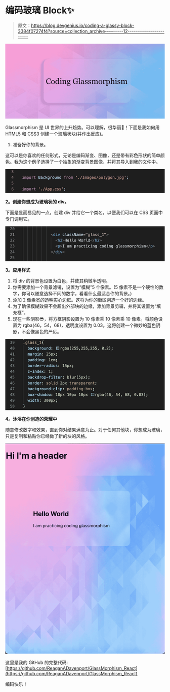 # 编码玻璃 Block✨

> 原文：<https://blog.devgenius.io/coding-a-glassy-block-3384f07274f4?source=collection_archive---------12----------------------->

![](img/38e898026ff7e101684a95d01862ae54.png)

Glassmorphism 是 UI 世界的上升趋势。可以理解，很华丽🤩！下面是我如何用 HTML5 和 CSS3 创建一个玻璃状块(并作出反应)。

1.  准备好你的背景。

这可以是你喜欢的任何形式，无论是编码渐变、图像，还是带有彩色形状的简单颜色。我为这个例子选择了一个抽象的渐变背景图像，并将其导入到我的文件中。

![](img/d14c2080842dae2abc633a00cbded897.png)

**2。创建你想成为玻璃状的 div。**

下面是显而易见的一点，创建 div 并给它一个类名，以便我们可以在 CSS 页面中专门调用它。

![](img/21109ea351a881fa691698fc0fcfbbf8.png)

**3。应用样式**

1.  将 div 的背景色设置为白色，并使其稍微半透明。
2.  你需要添加一个背景滤镜，设置为“模糊”5 个像素。(5 像素不是一个硬性的数字，你可以随意选择不同的数字，看看什么最适合你的背景。)
3.  添加 2 像素宽的透明实心边框。这将为你的街区创造一个好的边缘。
4.  为了确保模糊效果不会超出外部块的边缘，添加背景剪辑，并将其设置为“填充框”。
5.  现在一些阴影😎，将方框阴影设置为 10 像素乘 10 像素乘 10 像素。将颜色设置为 rgba(46，54，68)，透明度设置为 0.03。这将创建一个微妙的蓝色阴影，不会像黑色的严厉。

![](img/21d0795fae46bd695a5fa00bd18e4e43.png)

**4。沐浴在你创造的荣耀中**

随意修改数字和效果，直到你对结果满意为止。对于任何其他块，你想成为玻璃，只是复制和粘贴你已经做了新的块的风格。

![](img/c55133c5afdb6a01f975652bc1fd0082.png)

这里是我的 GitHub 的完整代码:[https://github.com/ReaganADavenport/GlassMorphism_React](https://github.com/ReaganADavenport/GlassMorphism_React)

编码快乐！